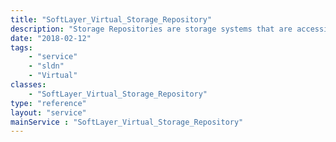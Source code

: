 ```yaml
---
title: "SoftLayer_Virtual_Storage_Repository"
description: "Storage Repositories are storage systems that are accessible through the internet and can be accessed through many types of devices, interfaces, and other resources such as NFS (Network File System).  They can contain 1 or more [SoftLayer_Virtual_Disk_Image](/reference/datatypes/SoftLayer_Virtual_Disk_Image) and can be attached to more than one [SoftLayer_Virtual_Host](/reference/datatypes/SoftLayer_Virtual_Host). "
date: "2018-02-12"
tags:
    - "service"
    - "sldn"
    - "Virtual"
classes:
    - "SoftLayer_Virtual_Storage_Repository"
type: "reference"
layout: "service"
mainService : "SoftLayer_Virtual_Storage_Repository"
---
```


